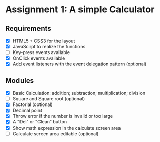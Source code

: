 # Assignment 1: A simple Calculator

## Requirements

- [x] HTML5 + CSS3 for the layout
- [x] JavaScirpt to realize the functions
- [ ] Key-press events available
- [x] OnClick events available
- [x] Add event listeners with the event delegation pattern (optional)

## Modules

- [x] Basic Calculation: addition; subtraction; multiplication; division
- [ ] Square and Square root (optional)
- [x] Factorial (optional)
- [x] Decimal point
- [x] Throw error if the number is invalid or too large
- [x] A "Del" or "Clean" button
- [x] Show math expression in the calculate screen area
- [ ] Calculate screen area editable (optional)
